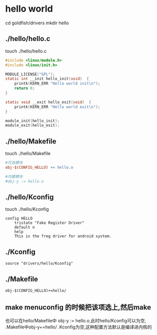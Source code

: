 # hello world
cd goldfish/drivers
mkdir hello

## ./hello/hello.c
touch ./hello/hello.c
```c
#include <linux/module.h>  
#include <linux/init.h>  

MODULE_LICENSE("GPL");  
static int __init hello_init(void)  {  
    printk(KERN_ERR "Hello world init\n");  
    return 0;  
}  

static void __exit hello_exit(void)  {  
    printk(KERN_ERR "Hello world exit\n");  
} 

module_init(hello_init);  
module_exit(hello_exit);  
```
## ./hello/Makefile
touch ./hello/Makefile
```makefile
#可选模块
obj-$(CONFIG_HELLO) += hello.o  

#内建模块
#obj-y := hello.o
```

## ./hello/Kconfig
touch ./hello/Kconfig
```konfig
config HELLO 
    tristate "Fake Register Driver"
    default n
    help
    This is the freg driver for android system.
```

## ./Kconfig
```
source "drivers/hello/Kconfig"
```

## ./Makefile
```
obj-$(CONFIG_HELLO)+=hello/
```

## make menuconfig 的时候把该项选上,然后make
也可以在hello/Makefile中 obj-y := hello.o,此时hello/Kconfig可以为空,
.Makefile中obj-y+=hello/ .Kconfig为空,这种配置方法默认是编译进内核的


